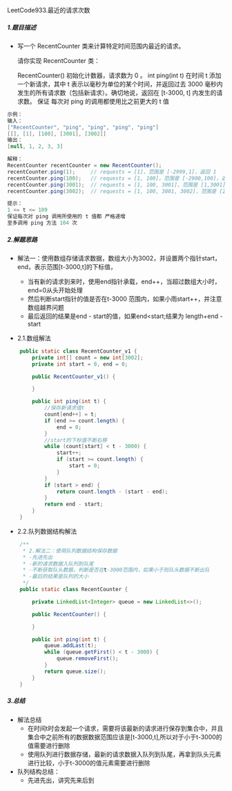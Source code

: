 LeetCode933.最近的请求次数



##### 1.题目描述

- 写一个 RecentCounter 类来计算特定时间范围内最近的请求。

  请你实现 RecentCounter 类：

  RecentCounter() 初始化计数器，请求数为 0 。
  int ping(int t) 在时间 t 添加一个新请求，其中 t 表示以毫秒为单位的某个时间，并返回过去 3000 毫秒内发生的所有请求数（包括新请求）。确切地说，返回在 [t-3000, t] 内发生的请求数。
  保证 每次对 ping 的调用都使用比之前更大的 t 值

~~~java
示例：
输入：
["RecentCounter", "ping", "ping", "ping", "ping"]
[[], [1], [100], [3001], [3002]]
输出：
[null, 1, 2, 3, 3]

解释：
RecentCounter recentCounter = new RecentCounter();
recentCounter.ping(1);     // requests = [1]，范围是 [-2999,1]，返回 1
recentCounter.ping(100);   // requests = [1, 100]，范围是 [-2900,100]，返回 2
recentCounter.ping(3001);  // requests = [1, 100, 3001]，范围是 [1,3001]，返回 3
recentCounter.ping(3002);  // requests = [1, 100, 3001, 3002]，范围是 [2,3002]，返回 3

提示：
1 <= t <= 109
保证每次对 ping 调用所使用的 t 值都 严格递增
至多调用 ping 方法 104 次
~~~

##### 2.解题思路

- 解法一：使用数组存储请求数据，数组大小为3002，并设置两个指针start，end，表示范围[t-3000,t]的下标值，
  * 当有新的请求到来时，使用end指针承载，end++，当超过数组大小时，end=0从头开始处理
  * 然后判断start指针的值是否在t-3000 范围内，如果小雨start++，并注意数组越界问题
  * 最后返回的结果是end - start的值，如果end<start;结果为 length+end - start

- 2.1.数组解法

```java
    public static class RecentCounter_v1 {
        private int[] count = new int[3002];
        private int start = 0, end = 0;

        public RecentCounter_v1() {

        }

        public int ping(int t) {
            //保存新请求值t
            count[end++] = t;
            if (end >= count.length) {
                end = 0;
            }
            //start的下标值不断右移
            while (count[start] < t - 3000) {
                start++;
                if (start >= count.length) {
                    start = 0;
                }
            }
            if (start > end) {
                return count.length - (start - end);
            }
            return end - start;
        }
    }
```

- 2.2.队列数据结构解法

```java
    /**
     * 2.解法二：使用队列数据结构保存数据
     * -先进先出
     * -新的请求数据入队列到队尾
     * -不断获取队头数据，判断是否在t-3000范围内，如果小于则队头数据不断出队
     * -最后的结果是队列的大小
     */
    public static class RecentCounter {

        private LinkedList<Integer> queue = new LinkedList<>();

        public RecentCounter() {

        }

        public int ping(int t) {
            queue.addLast(t);
            while (queue.getFirst() < t - 3000) {
                queue.removeFirst();
            }
            return queue.size();
        }
    }
```

##### 3.总结

- 解法总结
  - 在时间t时会发起一个请求，需要将该最新的请求进行保存到集合中，并且集合中之前所有的数据数据范围应该是[t-3000,t],所以对于小于t-3000的值需要进行删除
  - 使用队列进行数据存储，最新的请求数据入队列到队尾，再拿到队头元素进行比较，小于t-3000的值元素需要进行删除
- 队列结构总结：
  - 先进先出，讲究先来后到


